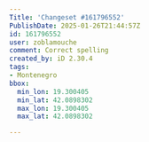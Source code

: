 ```yaml
---
Title: 'Changeset #161796552'
PublishDate: 2025-01-26T21:44:57Z
id: 161796552
user: zoblamouche
comment: Correct spelling
created_by: iD 2.30.4
tags:
- Montenegro
bbox:
  min_lon: 19.300405
  min_lat: 42.0898302
  max_lon: 19.300405
  max_lat: 42.0898302

---
```

